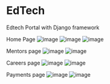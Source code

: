 # EdTech
Edtech Portal with Django framework

Home Page
![image](https://github.com/user-attachments/assets/ee7f0352-8460-46e8-92c8-b1ed9fe453bf)
![image](https://github.com/user-attachments/assets/dbc1e733-3b3f-4a1f-903c-b1659e71b0e8)
![image](https://github.com/user-attachments/assets/62c311f4-8148-4a3b-84c3-978109585fea)

Mentors page
![image](https://github.com/user-attachments/assets/a8f5f396-f7f7-47f2-b8f5-50208db5735a)
![image](https://github.com/user-attachments/assets/b277503f-4e9d-4910-bc66-53ecafe5e2ff)

Careers page
![image](https://github.com/user-attachments/assets/7e6a8556-c6ae-47cc-b384-8a739ac23d7c)
![image](https://github.com/user-attachments/assets/5b212362-a98f-469a-aaeb-8bf0d6b93c69)

Payments page
![image](https://github.com/user-attachments/assets/80e8dac3-54a2-4c77-bf62-e5d17093b68b)
![image](https://github.com/user-attachments/assets/72713ddb-6f7d-45f0-962a-ee47591c72e3)
